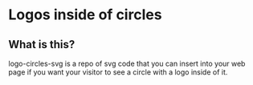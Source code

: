 # Logos inside of circles
## What is this?

logo-circles-svg is a repo of svg code that you can insert into your web page if you want your visitor to see a circle with a logo inside of it.
